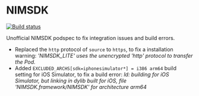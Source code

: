 # NIMSDK

[![Build status](https://github.com/ElfSundae/NIMSDK/workflows/Build/badge.svg)](https://github.com/ElfSundae/NIMSDK/actions?query=workflow%3ABuild)

Unofficial NIMSDK podspec to fix integration issues and build errors.

- Replaced the `http` protocol of `source` to `https`, to fix a installation warning: _'NIMSDK_LITE' uses the unencrypted 'http' protocol to transfer the Pod._
- Added `EXCLUDED_ARCHS[sdk=iphonesimulator*] = i386 arm64` build setting for iOS Simulator, to fix a build error: _ld: building for iOS Simulator, but linking in dylib built for iOS, file 'NIMSDK.framework/NIMSDK' for architecture arm64_

